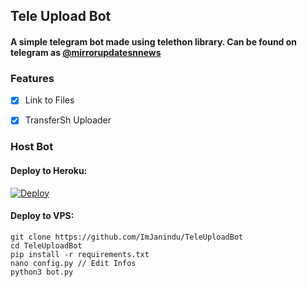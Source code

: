 ## Tele Upload Bot
#### A simple telegram bot made using telethon library. Can be found on telegram as [@mirrorupdatesnnews](https://t.me/mirrorupdatesnnews)

### Features

- [x] Link to Files

- [x] TransferSh Uploader

### Host Bot
#### Deploy to Heroku:

[![Deploy](https://www.herokucdn.com/deploy/button.svg)](https://heroku.com/deploy?template=https://github.com/namasteindia/TeleUploadBot)
#### Deploy to VPS:

```
git clone https://github.com/ImJanindu/TeleUploadBot
cd TeleUploadBot
pip install -r requirements.txt
nano config.py // Edit Infos
python3 bot.py
```
